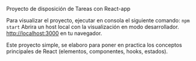 Proyecto de disposición de Tareas con React-app

Para visualizar el proyecto, ejecutar en consola el siguiente comando: `npm start`
Abrira un host local con la visualización en modo desarrollador.
[http://localhost:3000](http://localhost:3000) en tu navegador.

Este proyecto simple, se elaboro para poner en practica los conceptos principales de React (elementos, componentes, hooks, estados).
